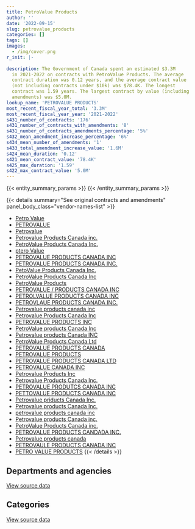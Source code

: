 ```yaml
---
title: PetroValue Products
author: ''
date: '2022-09-15'
slug: petrovalue_products
categories: []
tags: []
images:
  - /img/cover.png
r_init: |-
  
description: The Government of Canada spent an estimated $3.3M
  in 2021-2022 on contracts with PetroValue Products. The average
  contract duration was 0.12 years, and the average contract value
  (not including contracts under $10k) was $78.4K. The longest
  contract was 1.59 years. The largest contract by value (including
  amendments) was $5.0M.
lookup_name: 'PETROVALUE PRODUCTS'
most_recent_fiscal_year_total: '3.3M'
most_recent_fiscal_year_year: '2021-2022'
s431_number_of_contracts: '176'
s431_number_of_contracts_with_amendments: '8'
s431_number_of_contracts_amendments_percentage: '5%'
s432_mean_amendment_increase_percentage: '6%'
s434_mean_number_of_amendments: '1'
s433_total_amendment_increase_value: '1.6M'
s424_mean_duration: '0.12'
s421_mean_contract_value: '78.4K'
s425_max_duration: '1.59'
s422_max_contract_value: '5.0M'
---
```


<script src="/rmarkdown-libs/htmlwidgets/htmlwidgets.js"></script>
<link href="/rmarkdown-libs/datatables-css/datatables-crosstalk.css" rel="stylesheet" />
<script src="/rmarkdown-libs/datatables-binding/datatables.js"></script>
<script src="/rmarkdown-libs/jquery/jquery-3.6.0.min.js"></script>
<link href="/rmarkdown-libs/dt-core-bootstrap/css/dataTables.bootstrap.min.css" rel="stylesheet" />
<link href="/rmarkdown-libs/dt-core-bootstrap/css/dataTables.bootstrap.extra.css" rel="stylesheet" />
<script src="/rmarkdown-libs/dt-core-bootstrap/js/jquery.dataTables.min.js"></script>
<script src="/rmarkdown-libs/dt-core-bootstrap/js/dataTables.bootstrap.min.js"></script>
<link href="/rmarkdown-libs/crosstalk/css/crosstalk.min.css" rel="stylesheet" />
<script src="/rmarkdown-libs/crosstalk/js/crosstalk.min.js"></script>
<script src="/rmarkdown-libs/htmlwidgets/htmlwidgets.js"></script>
<link href="/rmarkdown-libs/datatables-css/datatables-crosstalk.css" rel="stylesheet" />
<script src="/rmarkdown-libs/datatables-binding/datatables.js"></script>
<script src="/rmarkdown-libs/jquery/jquery-3.6.0.min.js"></script>
<link href="/rmarkdown-libs/dt-core-bootstrap/css/dataTables.bootstrap.min.css" rel="stylesheet" />
<link href="/rmarkdown-libs/dt-core-bootstrap/css/dataTables.bootstrap.extra.css" rel="stylesheet" />
<script src="/rmarkdown-libs/dt-core-bootstrap/js/jquery.dataTables.min.js"></script>
<script src="/rmarkdown-libs/dt-core-bootstrap/js/dataTables.bootstrap.min.js"></script>
<link href="/rmarkdown-libs/crosstalk/css/crosstalk.min.css" rel="stylesheet" />
<script src="/rmarkdown-libs/crosstalk/js/crosstalk.min.js"></script>

{{< entity_summary_params >}}
{{< /entity_summary_params >}}

{{< details summary="See original contracts and amendments" panel_body_class="vendor-names-list" >}}
- [Petro Value](https://search.open.canada.ca/en/ct/?sort=contract_value_f%20desc&page=1&search_text=%22Petro%20Value%22)
- [PETROVALUE](https://search.open.canada.ca/en/ct/?sort=contract_value_f%20desc&page=1&search_text=%22PETROVALUE%22)
- [Petrovalue](https://search.open.canada.ca/en/ct/?sort=contract_value_f%20desc&page=1&search_text=%22Petrovalue%22)
- [Petrovalue Products Canada inc.](https://search.open.canada.ca/en/ct/?sort=contract_value_f%20desc&page=1&search_text=%22Petrovalue%20Products%20Canada%20inc.%22)
- [PetroValue Products Canada Inc.](https://search.open.canada.ca/en/ct/?sort=contract_value_f%20desc&page=1&search_text=%22PetroValue%20Products%20Canada%20Inc.%22)
- [ptero Value](https://search.open.canada.ca/en/ct/?sort=contract_value_f%20desc&page=1&search_text=%22ptero%20Value%22)
- [PETROVALUE PRODUCTS CANADA INC](https://search.open.canada.ca/en/ct/?sort=contract_value_f%20desc&page=1&search_text=%22PETROVALUE%20PRODUCTS%20CANADA%20INC%22)
- [PETROVALUE PRODUCTS CANADA INC.](https://search.open.canada.ca/en/ct/?sort=contract_value_f%20desc&page=1&search_text=%22PETROVALUE%20PRODUCTS%20CANADA%20INC.%22)
- [PetoValue Products Canada Inc.](https://search.open.canada.ca/en/ct/?sort=contract_value_f%20desc&page=1&search_text=%22PetoValue%20Products%20Canada%20Inc.%22)
- [PetroValue Products Canada Inc](https://search.open.canada.ca/en/ct/?sort=contract_value_f%20desc&page=1&search_text=%22PetroValue%20Products%20Canada%20Inc%22)
- [PetroValue Products](https://search.open.canada.ca/en/ct/?sort=contract_value_f%20desc&page=1&search_text=%22PetroValue%20Products%22)
- [PETROVALUE / PRODUCTS CANADA INC](https://search.open.canada.ca/en/ct/?sort=contract_value_f%20desc&page=1&search_text=%22PETROVALUE%20%2f%20PRODUCTS%20CANADA%20INC%22)
- [PETROLVALUE PRODUCTS CANADA INC](https://search.open.canada.ca/en/ct/?sort=contract_value_f%20desc&page=1&search_text=%22PETROLVALUE%20PRODUCTS%20CANADA%20INC%22)
- [PETROVLAUE PRODUCTS CANADA INC.](https://search.open.canada.ca/en/ct/?sort=contract_value_f%20desc&page=1&search_text=%22PETROVLAUE%20PRODUCTS%20CANADA%20INC.%22)
- [Petrovalue products canada inc](https://search.open.canada.ca/en/ct/?sort=contract_value_f%20desc&page=1&search_text=%22Petrovalue%20products%20canada%20inc%22)
- [Petrovalue Products Canada Inc](https://search.open.canada.ca/en/ct/?sort=contract_value_f%20desc&page=1&search_text=%22Petrovalue%20Products%20Canada%20Inc%22)
- [PETROVALUE PRODUCTS INC](https://search.open.canada.ca/en/ct/?sort=contract_value_f%20desc&page=1&search_text=%22PETROVALUE%20PRODUCTS%20INC%22)
- [PetroValue products Canada Inc](https://search.open.canada.ca/en/ct/?sort=contract_value_f%20desc&page=1&search_text=%22PetroValue%20products%20Canada%20Inc%22)
- [Petrovalue products Canada INC](https://search.open.canada.ca/en/ct/?sort=contract_value_f%20desc&page=1&search_text=%22Petrovalue%20products%20Canada%20INC%22)
- [PetroValue Products Canada Ltd](https://search.open.canada.ca/en/ct/?sort=contract_value_f%20desc&page=1&search_text=%22PetroValue%20Products%20Canada%20Ltd%22)
- [PETROVALUE PRODUCTS CANADA](https://search.open.canada.ca/en/ct/?sort=contract_value_f%20desc&page=1&search_text=%22PETROVALUE%20PRODUCTS%20CANADA%22)
- [PETROVALUE PRODUCTS](https://search.open.canada.ca/en/ct/?sort=contract_value_f%20desc&page=1&search_text=%22PETROVALUE%20PRODUCTS%22)
- [PETROVALUE PRODUCTS CANADA LTD](https://search.open.canada.ca/en/ct/?sort=contract_value_f%20desc&page=1&search_text=%22PETROVALUE%20PRODUCTS%20CANADA%20LTD%22)
- [PETROVALUE CANADA INC](https://search.open.canada.ca/en/ct/?sort=contract_value_f%20desc&page=1&search_text=%22PETROVALUE%20CANADA%20INC%22)
- [Petrovalue Products Inc](https://search.open.canada.ca/en/ct/?sort=contract_value_f%20desc&page=1&search_text=%22Petrovalue%20Products%20Inc%22)
- [Petrovalue Products Canada Inc.](https://search.open.canada.ca/en/ct/?sort=contract_value_f%20desc&page=1&search_text=%22Petrovalue%20Products%20Canada%20Inc.%22)
- [PETROVALUE PRODUTCS CANADA INC](https://search.open.canada.ca/en/ct/?sort=contract_value_f%20desc&page=1&search_text=%22PETROVALUE%20PRODUTCS%20CANADA%20INC%22)
- [PETTOVALUE PRODUCTS CANADA INC](https://search.open.canada.ca/en/ct/?sort=contract_value_f%20desc&page=1&search_text=%22PETTOVALUE%20PRODUCTS%20CANADA%20INC%22)
- [Petrovalue priducts Canada Inc.](https://search.open.canada.ca/en/ct/?sort=contract_value_f%20desc&page=1&search_text=%22Petrovalue%20priducts%20Canada%20Inc.%22)
- [Petrovalue products Canada Inc.](https://search.open.canada.ca/en/ct/?sort=contract_value_f%20desc&page=1&search_text=%22Petrovalue%20products%20Canada%20Inc.%22)
- [petrovalue products canada inc](https://search.open.canada.ca/en/ct/?sort=contract_value_f%20desc&page=1&search_text=%22petrovalue%20products%20canada%20inc%22)
- [Petrovalue products Canada inc.](https://search.open.canada.ca/en/ct/?sort=contract_value_f%20desc&page=1&search_text=%22Petrovalue%20products%20Canada%20inc.%22)
- [PetroValue Products Canada inc.](https://search.open.canada.ca/en/ct/?sort=contract_value_f%20desc&page=1&search_text=%22PetroValue%20Products%20Canada%20inc.%22)
- [PETROVALUE PRODUCTS CANDADA INC.](https://search.open.canada.ca/en/ct/?sort=contract_value_f%20desc&page=1&search_text=%22PETROVALUE%20PRODUCTS%20CANDADA%20INC.%22)
- [Petrovalue products canada](https://search.open.canada.ca/en/ct/?sort=contract_value_f%20desc&page=1&search_text=%22Petrovalue%20products%20canada%22)
- [PETROVAULE PRODUCTS CANADA INC](https://search.open.canada.ca/en/ct/?sort=contract_value_f%20desc&page=1&search_text=%22PETROVAULE%20PRODUCTS%20CANADA%20INC%22)
- [PETRO VALUE PRODUCTS](https://search.open.canada.ca/en/ct/?sort=contract_value_f%20desc&page=1&search_text=%22PETRO%20VALUE%20PRODUCTS%22)
{{< /details >}}

## Departments and agencies

<div id="htmlwidget-1" style="width:100%;height:auto;" class="datatables html-widget"></div>
<script type="application/json" data-for="htmlwidget-1">{"x":{"style":"bootstrap","filter":"none","vertical":false,"data":[["<a href=\"/departments/csc-scc/\">Correctional Service of Canada<\/a>","<a href=\"/departments/dfo-mpo/\">Fisheries and Oceans Canada<\/a>","<a href=\"/departments/dnd-mdn/\">National Defence<\/a>","<a href=\"/departments/nrcan-rncan/\">Natural Resources Canada<\/a>","<a href=\"/departments/pc/\">Parks Canada<\/a>","<a href=\"/departments/rcmp-grc/\">Royal Canadian Mounted Police<\/a>","<a href=\"/departments/tc/\">Transport Canada<\/a>"],[null,null,null,null,110840.55,null,14221.46],[null,459815.34,1075845.44,150144.96,null,null,86250],[52500,371775.2,2783706.99,null,210000,null,null],[null,59376.53,1905144.98,339448.97,59410.42,97434.85,811072.87]],"container":"<table class=\"table table-striped table-hover row-border order-column display\">\n  <thead>\n    <tr>\n      <th>Department<\/th>\n      <th>2018-2019<\/th>\n      <th>2019-2020<\/th>\n      <th>2020-2021<\/th>\n      <th>2021-2022<\/th>\n    <\/tr>\n  <\/thead>\n<\/table>","options":{"order":[[4,"desc"]],"pageLength":10,"autoWidth":true,"columnDefs":[{"targets":1,"render":"function(data, type, row, meta) {\n    return type !== 'display' ? data : DTWidget.formatCurrency(data, \"$\", 2, 3, \",\", \".\", true, null);\n  }"},{"targets":2,"render":"function(data, type, row, meta) {\n    return type !== 'display' ? data : DTWidget.formatCurrency(data, \"$\", 2, 3, \",\", \".\", true, null);\n  }"},{"targets":3,"render":"function(data, type, row, meta) {\n    return type !== 'display' ? data : DTWidget.formatCurrency(data, \"$\", 2, 3, \",\", \".\", true, null);\n  }"},{"targets":4,"render":"function(data, type, row, meta) {\n    return type !== 'display' ? data : DTWidget.formatCurrency(data, \"$\", 2, 3, \",\", \".\", true, null);\n  }"},{"width":"16%","targets":[1,2,3,4]},{"className":"dt-right","targets":[1,2,3,4]}],"orderClasses":false}},"evals":["options.columnDefs.0.render","options.columnDefs.1.render","options.columnDefs.2.render","options.columnDefs.3.render"],"jsHooks":[]}</script>
<p class="text-right">
<a href="https://github.com/GoC-Spending/contracts-data/tree/main/data/out/vendors/petrovalue_products/summary_by_fiscal_year_by_department.csv" class="source-data-link btn btn-link">View source data</a>
</p>

## Categories

<div id="htmlwidget-2" style="width:100%;height:auto;" class="datatables html-widget"></div>
<script type="application/json" data-for="htmlwidget-2">{"x":{"style":"bootstrap","filter":"none","vertical":false,"data":[["<a href=\"/categories/office_management/\">Office management<\/a>","<a href=\"/categories/defence/\">Defence<\/a>","<a href=\"/categories/transportation_and_logistics/\">Transportation and logistics<\/a>"],[null,null,125062.01],[null,1075845.44,696210.3],[null,2783706.99,634275.2],[39900,1905144.98,1326843.64]],"container":"<table class=\"table table-striped table-hover row-border order-column display\">\n  <thead>\n    <tr>\n      <th>Category<\/th>\n      <th>2018-2019<\/th>\n      <th>2019-2020<\/th>\n      <th>2020-2021<\/th>\n      <th>2021-2022<\/th>\n    <\/tr>\n  <\/thead>\n<\/table>","options":{"order":[[4,"desc"]],"dom":"t","pageLength":30,"autoWidth":true,"columnDefs":[{"targets":1,"render":"function(data, type, row, meta) {\n    return type !== 'display' ? data : DTWidget.formatCurrency(data, \"$\", 2, 3, \",\", \".\", true, null);\n  }"},{"targets":2,"render":"function(data, type, row, meta) {\n    return type !== 'display' ? data : DTWidget.formatCurrency(data, \"$\", 2, 3, \",\", \".\", true, null);\n  }"},{"targets":3,"render":"function(data, type, row, meta) {\n    return type !== 'display' ? data : DTWidget.formatCurrency(data, \"$\", 2, 3, \",\", \".\", true, null);\n  }"},{"targets":4,"render":"function(data, type, row, meta) {\n    return type !== 'display' ? data : DTWidget.formatCurrency(data, \"$\", 2, 3, \",\", \".\", true, null);\n  }"},{"width":"16%","targets":[1,2,3,4]},{"className":"dt-right","targets":[1,2,3,4]}],"orderClasses":false,"lengthMenu":[10,25,30,50,100]}},"evals":["options.columnDefs.0.render","options.columnDefs.1.render","options.columnDefs.2.render","options.columnDefs.3.render"],"jsHooks":[]}</script>
<p class="text-right">
<a href="https://github.com/GoC-Spending/contracts-data/tree/main/data/out/vendors/petrovalue_products/summary_by_fiscal_year_by_category.csv" class="source-data-link btn btn-link">View source data</a>
</p>
